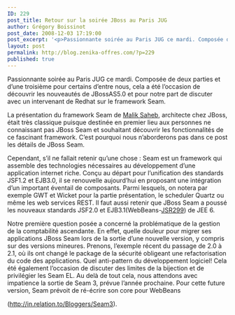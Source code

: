 ```yaml
---
ID: 229
post_title: Retour sur la soirée JBoss au Paris JUG
author: Grégory Boissinot
post_date: 2008-12-03 17:19:00
post_excerpt: '<p>Passionnante soirée au Paris JUG ce mardi. Composée de deux parties et d’une troisième pour certains d’entre nous, cela a été l’occasion de découvrir les nouveautés de JBossAS5.0 et pour notre part de discuter avec un intervenant de Redhat sur le framework Seam.</p>'
layout: post
permalink: http://blog.zenika-offres.com/?p=229
published: true
---
```

<p>Passionnante soirée au Paris JUG ce mardi. Composée de deux parties et d’une troisième pour certains d’entre nous, cela a été l’occasion de découvrir les nouveautés de JBossAS5.0 et pour notre part de discuter avec un intervenant de Redhat sur le framework Seam.</p>
<!--more-->
<p>La présentation du framework Seam de <a href="http://www.parisjug.org/xwiki/bin/view/Speaker/SahebMalik">Malik Saheb</a>, architecte chez JBoss, était très classique puisque destinée en premier lieu aux personnes ne connaissant pas JBoss Seam et souhaitant découvrir les fonctionnalités de ce fascinant framework. C’est pourquoi nous n’aborderons pas dans ce post les détails de JBoss Seam.</p> <p>Cependant, s’il ne fallait retenir qu’une chose&nbsp;: Seam est un framework qui assemble des technologies nécessaires au développement d’une application internet riche. Conçu au départ pour l’unification des standards JSF1.2 et EJB3.0, il se renouvelle aujourd’hui en proposant une intégration d’un important éventail  de composants. Parmi lesquels, on notera par exemple GWT et Wicket pour la partie présentation, le scheduler Quartz ou même les web services REST. Il faut aussi retenir que JBoss Seam a poussé les nouveaux standards JSF2.0 et EJB3.1(WebBeans-<a href="http://jcp.org/en/jsr/detail?id=299">JSR299</a>) de JEE 6.</p> <p>Notre première question posée a concerné la problématique de la gestion de la comptabilité ascendante. En effet, quelle douleur pour migrer ses applications JBoss Seam lors de la sortie d’une nouvelle version, y compris sur des versions mineures. Prenons, l’exemple récent du passage de 2.0 à 2.1, où ils ont changé le package de la sécurité obligeant une refactorisation du code des applications. Quel anti-pattern du développement logiciel! Cela été également l’occasion de discuter des limites de la bijection et de privilégier les Seam EL. Au delà de tout cela, nous attendons avec impatience la sortie de Seam 3, prévue l’année prochaine. Pour cette future version, Seam prévoit de ré-écrire son core pour WebBeans</p> <p>(<a href="http://in.relation.to/Bloggers/Seam3">http://in.relation.to/Bloggers/Seam3</a>).</p>